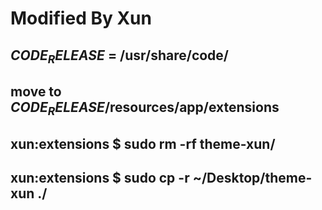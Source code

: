 # Modified By Xun

##  $CODE_RELEASE$ = /usr/share/code/
## move to $CODE_RELEASE$/resources/app/extensions

## xun:extensions $ sudo rm -rf theme-xun/
## xun:extensions $ sudo cp -r ~/Desktop/theme-xun ./
